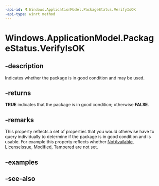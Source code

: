 ```yaml
---
-api-id: M:Windows.ApplicationModel.PackageStatus.VerifyIsOK
-api-type: winrt method
---
```


<!-- Method syntax
public bool VerifyIsOK()
-->

# Windows.ApplicationModel.PackageStatus.VerifyIsOK

## -description
Indicates whether the package is in good condition and may be used.

## -returns
**TRUE** indicates that the package is in good condition; otherwise **FALSE**.

## -remarks
This property reflects a set of properties that you would otherwise have to query individually to determine if the package is in good condition and is usable. For example this property reflects whether [NotAvailable](packagestatus_notavailable.md), [LicenseIssue](packagestatus_licenseissue.md), [Modified](packagestatus_modified.md), [Tampered ](packagestatus_tampered.md) are not set.



## -examples

## -see-also
